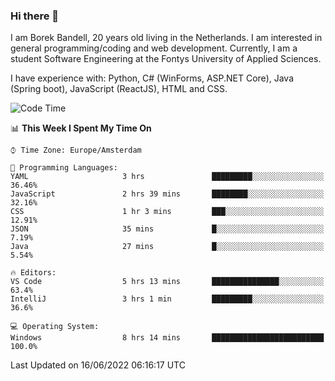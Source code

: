 ### Hi there 👋

I am Borek Bandell, 20 years old living in the Netherlands. I am interested in general programming/coding and web development. Currently, I am a student Software Engineering at the Fontys University of Applied Sciences.

I have experience with: Python, C# (WinForms, ASP.NET Core), Java (Spring boot), JavaScript (ReactJS), HTML and CSS.

<!--START_SECTION:waka-->
![Code Time](http://img.shields.io/badge/Code%20Time-184%20hrs%2044%20mins-blue)

📊 **This Week I Spent My Time On** 

```text
⌚︎ Time Zone: Europe/Amsterdam

💬 Programming Languages: 
YAML                     3 hrs               █████████░░░░░░░░░░░░░░░░   36.46% 
JavaScript               2 hrs 39 mins       ████████░░░░░░░░░░░░░░░░░   32.16% 
CSS                      1 hr 3 mins         ███░░░░░░░░░░░░░░░░░░░░░░   12.91% 
JSON                     35 mins             █░░░░░░░░░░░░░░░░░░░░░░░░   7.19% 
Java                     27 mins             █░░░░░░░░░░░░░░░░░░░░░░░░   5.54%

🔥 Editors: 
VS Code                  5 hrs 13 mins       ███████████████░░░░░░░░░░   63.4% 
IntelliJ                 3 hrs 1 min         █████████░░░░░░░░░░░░░░░░   36.6%

💻 Operating System: 
Windows                  8 hrs 14 mins       █████████████████████████   100.0%

```


 Last Updated on 16/06/2022 06:16:17 UTC
<!--END_SECTION:waka-->

<!--**tcBorek2002/tcBorek2002** is a ✨ _special_ ✨ repository because its `README.md` (this file) appears on your GitHub profile.

Here are some ideas to get you started:

- 🔭 I’m currently working on ...
- 🌱 I’m currently learning ...
- 👯 I’m looking to collaborate on ...
- 🤔 I’m looking for help with ...
- 💬 Ask me about ...
- 📫 How to reach me: ...
- 😄 Pronouns: ...
- ⚡ Fun fact: ...
-->
